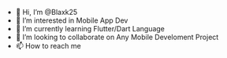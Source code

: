 - 👋 Hi, I’m @Blaxk25
- 👀 I’m interested in Mobile App Dev
- 🌱 I’m currently learning Flutter/Dart Language
- 💞️ I’m looking to collaborate on Any Mobile Develoment Project
- 📫 How to reach me 

<!---
Blaxk25/Blaxk25 is a ✨ special ✨ repository because its `README.md` (this file) appears on your GitHub profile.
You can click the Preview link to take a look at your changes.
--->
